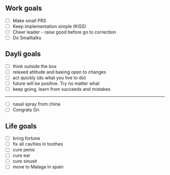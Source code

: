 ## Work goals

- [ ] Make small PRS
- [ ] Keep implementation simple (KISS)
- [ ] Cheer leader - raise good before go to correction
- [ ] Do Smalltalks

## Dayli goals

- [ ] think outside the box
- [ ] relaxed attitude and beeing open to changes
- [ ] act quickly (do what you live to do)
- [ ] future will be positive. Try no matter what
- [ ] keep going, learn from succeeds and mistakes

----

- [ ] nasal spray from china
- [ ] Congrats Gri 

## Life goals

- [ ] bring fortune
- [ ] fix all cavities in toothes
- [ ] cure penis
- [ ] cure ear
- [ ] cure sinusit
- [ ] move to Malaga in spain
